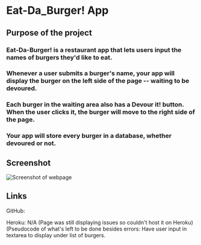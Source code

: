 # Eat-Da_Burger! App

## Purpose of the project

### Eat-Da-Burger! is a restaurant app that lets users input the names of burgers they'd like to eat.
### Whenever a user submits a burger's name, your app will display the burger on the left side of the page -- waiting to be devoured.
### Each burger in the waiting area also has a Devour it! button. When the user clicks it, the burger will move to the right side of the page.
### Your app will store every burger in a database, whether devoured or not.

## Screenshot

![Screenshot of webpage]()

## Links

GitHub:

Heroku: N/A
(Page was still displaying issues so couldn't host it on Heroku)
(Pseudocode of what's left to be done besides errors: Have user input in textarea to display under list of burgers. 
